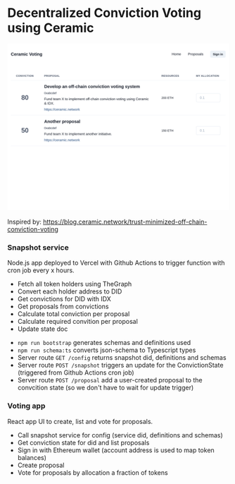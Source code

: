 # Decentralized Conviction Voting using Ceramic

![](ceramic_voting.png)

Inspired by:
https://blog.ceramic.network/trust-minimized-off-chain-conviction-voting

### Snapshot service

Node.js app deployed to Vercel with Github Actions to trigger function with cron job every x hours.

- Fetch all token holders using TheGraph
- Convert each holder address to DID
- Get convictions for DID with IDX
- Get proposals from convictions
- Calculate total conviction per proposal
- Calculate required convition per proposal
- Update state doc

* `npm run bootstrap` generates schemas and definitions used
* `npm run schema:ts` converts json-schema to Typescript types
* Server route `GET /config` returns snapshot did, definitions and schemas
* Server route `POST /snapshot` triggers an update for the ConvictionState (triggered from Github Actions cron job)
* Server route `POST /proposal` add a user-created proposal to the convcition state (so we don't have to wait for update trigger)

### Voting app

React app UI to create, list and vote for proposals.

- Call snapshot service for config (service did, definitions and schemas)
- Get conviction state for did and list proposals
- Sign in with Ethereum wallet (account address is used to map token balances)
- Create proposal
- Vote for proposals by allocation a fraction of tokens
